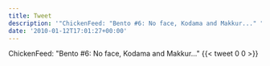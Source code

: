```yaml
---
title: Tweet
description: '"ChickenFeed: "Bento #6: No face, Kodama and Makkur..." "'
date: '2010-01-12T17:01:27+00:00'
---
```

ChickenFeed: "Bento #6: No face, Kodama and Makkur..." 
      {{< tweet 0 0 >}}
    
